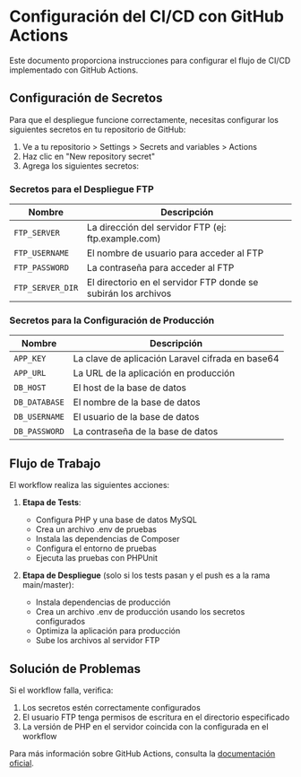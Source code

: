 # Configuración del CI/CD con GitHub Actions

Este documento proporciona instrucciones para configurar el flujo de CI/CD implementado con GitHub Actions.

## Configuración de Secretos

Para que el despliegue funcione correctamente, necesitas configurar los siguientes secretos en tu repositorio de GitHub:

1. Ve a tu repositorio > Settings > Secrets and variables > Actions
2. Haz clic en "New repository secret"
3. Agrega los siguientes secretos:

### Secretos para el Despliegue FTP

| Nombre | Descripción |
|--------|-------------|
| `FTP_SERVER` | La dirección del servidor FTP (ej: ftp.example.com) |
| `FTP_USERNAME` | El nombre de usuario para acceder al FTP |
| `FTP_PASSWORD` | La contraseña para acceder al FTP |
| `FTP_SERVER_DIR` | El directorio en el servidor FTP donde se subirán los archivos |

### Secretos para la Configuración de Producción

| Nombre | Descripción |
|--------|-------------|
| `APP_KEY` | La clave de aplicación Laravel cifrada en base64 |
| `APP_URL` | La URL de la aplicación en producción |
| `DB_HOST` | El host de la base de datos |
| `DB_DATABASE` | El nombre de la base de datos |
| `DB_USERNAME` | El usuario de la base de datos |
| `DB_PASSWORD` | La contraseña de la base de datos |

## Flujo de Trabajo

El workflow realiza las siguientes acciones:

1. **Etapa de Tests**:
   - Configura PHP y una base de datos MySQL
   - Crea un archivo .env de pruebas
   - Instala las dependencias de Composer
   - Configura el entorno de pruebas
   - Ejecuta las pruebas con PHPUnit

2. **Etapa de Despliegue** (solo si los tests pasan y el push es a la rama main/master):
   - Instala dependencias de producción
   - Crea un archivo .env de producción usando los secretos configurados
   - Optimiza la aplicación para producción
   - Sube los archivos al servidor FTP

## Solución de Problemas

Si el workflow falla, verifica:

1. Los secretos estén correctamente configurados
2. El usuario FTP tenga permisos de escritura en el directorio especificado
3. La versión de PHP en el servidor coincida con la configurada en el workflow

Para más información sobre GitHub Actions, consulta la [documentación oficial](https://docs.github.com/es/actions). 